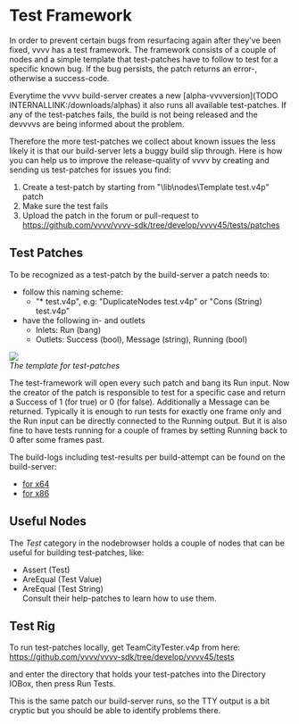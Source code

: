 # Test Framework
In order to prevent certain bugs from resurfacing again after they've been fixed, vvvv has a test framework. The framework consists of a couple of nodes and a simple template that test-patches have to follow to test for a specific known bug. If the bug persists, the patch returns an error-, otherwise a success-code.   

Everytime the vvvv build-server creates a new [alpha-vvvversion](TODO INTERNALLINK:/downloads/alphas) it also runs all available test-patches. If any of the test-patches fails, the build is not being released and the devvvvs are being informed about the problem.  

Therefore the more test-patches we collect about known issues the less likely it is that our build-server lets a buggy build slip through. Here is how you can help us to improve the release-quality of vvvv by creating and sending us test-patches for issues you find:  

1. Create a test-patch by starting from "\lib\nodes\Template test.v4p" patch
1. Make sure the test fails
1. Upload the patch in the forum or pull-request to https://github.com/vvvv/vvvv-sdk/tree/develop/vvvv45/tests/patches

## Test Patches
To be recognized as a test-patch by the build-server a patch needs to:  
* follow this naming scheme:  
  * "* test.v4p", e.g: "DuplicateNodes test.v4p" or "Cons (String) test.v4p"  
* have the following in- and outlets  
  * Inlets: Run (bang)  
  * Outlets: Success (bool), Message (string), Running (bool)  

![](~/img/Template2(Test)_2017.03.14-18.34.04_0.png "")  
*The template for test-patches*  

The test-framework will open every such patch and bang its <span class="pin">Run</span> input. Now the creator of the patch is responsible to test for a specific case and return a <span class="pin">Success</span> of 1 (for true) or 0 (for false). Additionally a <span class="pin">Message</span> can be returned. Typically it is enough to run tests for exactly one frame only and the <span class="pin">Run</span> input can be directly connected to the <span class="pin">Running</span> output. But it is also fine to have tests running for a couple of frames by setting <span class="pin">Running</span> back to 0 after some frames past.   

The build-logs including test-results per build-attempt can be found on the build-server:  
* <a href="http://vvvv.org:8111/viewType.html?buildTypeId=vvvv45_alpha_x64" class="extURL" target="_blank">for x64</a>  
* <a href="http://vvvv.org:8111/viewType.html?buildTypeId=vvvv45_alpha_x86" class="extURL" target="_blank">for x86</a>  

## Useful Nodes
The *Test* category in the nodebrowser holds a couple of nodes that can be useful for building test-patches, like:  
- Assert (Test)  
- AreEqual (Test Value)  
- AreEqual (Test String)  
Consult their help-patches to learn how to use them.  

## Test Rig
To run test-patches locally, get TeamCityTester.v4p from here:  
https://github.com/vvvv/vvvv-sdk/tree/develop/vvvv45/tests  

and enter the directory that holds your test-patches into the Directory IOBox, then press Run Tests.  

This is the same patch our build-server runs, so the TTY output is a bit cryptic but you should be able to identify problems there.